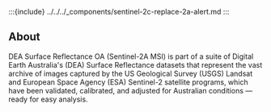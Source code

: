:::{include} ../../../_components/sentinel-2c-replace-2a-alert.md
:::

## About

DEA Surface Reflectance OA (Sentinel-2A MSI) is part of a suite of Digital Earth Australia's (DEA) Surface Reflectance datasets that represent the vast archive of images captured by the US Geological Survey (USGS) Landsat and European Space Agency (ESA) Sentinel-2 satellite programs, which have been validated, calibrated, and adjusted for Australian conditions — ready for easy analysis.


